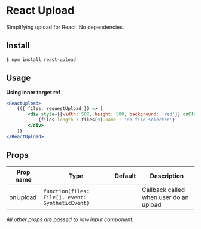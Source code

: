 # React Upload

Simplifying upload for React. No dependencies.

## Install

```
$ npm install react-upload
```

## Usage

**Using inner target ref**

```jsx
<ReactUpload>
    {({ files, requestUpload }) => (
        <div style={{width: 500, height: 500, background: 'red'}} onClick={requestUpload}>
            {files.length ? files[0].name : 'no file selected'}
        </div>
    )}
</ReactUpload>
```

## Props

|Prop name        |Type                                                 |Default            |Description
|-----------------|-----------------------------------------------------|-------------------|---------------------------------------
|onUpload         | `function(files: File[], event: SyntheticEvent)`    |                   | Callback called when user do an upload

*All other props are passed to raw input component.*